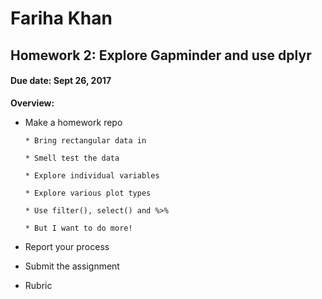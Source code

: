# Fariha Khan 
## Homework 2: Explore Gapminder and use dplyr
#### Due date: Sept 26, 2017

**Overview:**

 - Make a homework repo
 
       * Bring rectangular data in
       
       * Smell test the data
       
       * Explore individual variables
       
       * Explore various plot types
       
       * Use filter(), select() and %>%
       
       * But I want to do more!
       
 - Report your process
 - Submit the assignment
 - Rubric